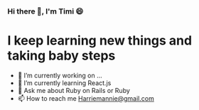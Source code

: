 ### Hi there 👋, I'm Timi :smile:
# I keep learning new things and taking baby steps

- 🔭 I’m currently working on ...
- 🌱 I’m currently learning React.js
- 💬 Ask me about Ruby on Rails or Ruby
- 📫 How to reach me Harriemannie@gmail.com

